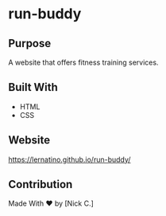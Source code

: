 # run-buddy

## Purpose
A website that offers fitness training services.


## Built With
* HTML
* CSS


## Website
https://lernatino.github.io/run-buddy/


## Contribution
Made With ❤️ by [Nick C.]
